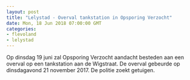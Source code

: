 ```yaml
---
layout: post
title: "Lelystad - Overval tankstation in Opsporing Verzocht"
date: Mon, 18 Jun 2018 07:00:00 GMT
categories: 
- flevoland 
- lelystad 
---
```


Op dinsdag 19 juni zal Opsporing Verzocht aandacht besteden aan een overval op een tankstation aan de Wigstraat. De overval gebeurde op dinsdagavond 21 november 
2017. De politie zoekt getuigen.
